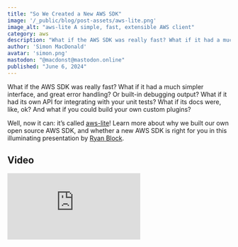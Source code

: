 ```yaml
---
title: "So We Created a New AWS SDK"
image: '/_public/blog/post-assets/aws-lite.png'
image_alt: "aws-lite A simple, fast, extensible AWS client"
category: aws
description: "What if the AWS SDK was really fast? What if it had a much simpler interface, and great error handling? Or built-in debugging output? What if it had its own API for integrating with your unit tests? What if its docs were, like, ok? And what if you could build your own custom plugins?"
author: 'Simon MacDonald'
avatar: 'simon.png'
mastodon: "@macdonst@mastodon.online"
published: "June 6, 2024"
---
```


What if the AWS SDK was really fast? What if it had a much simpler interface, and great error handling? Or built-in debugging output? What if it had its own API for integrating with your unit tests? What if its docs were, like, ok? And what if you could build your own custom plugins?

Well, now it can: it’s called [aws-lite](https://aws-lite.org/)! Learn more about why we built our own open source AWS SDK, and whether a new AWS SDK is right for you in this illuminating presentation by [Ryan Block](https://mastodon.social/@ryan).

## Video

<div class="relative h-0 overflow-auto iframe-container">
    <iframe class="absolute inset-bs-0 inset-is-0 si-100 sb-100" src="https://www.youtube.com/embed/gZBlJ45Lo_Q?si=b59uJt44Mgy3HxxR" title="YouTube video player" frameborder="0" allow="accelerometer; autoplay; clipboard-write; encrypted-media; gyroscope; picture-in-picture" allowfullscreen></iframe>
</div>


